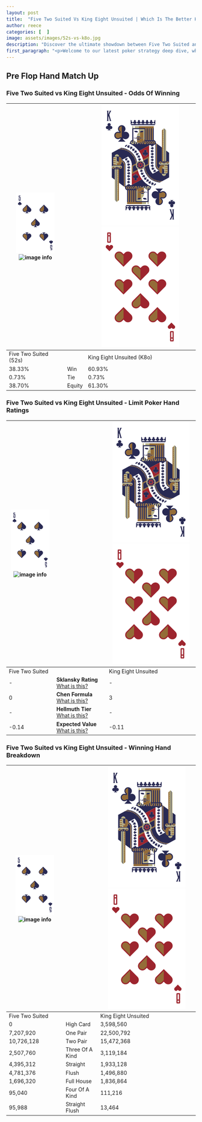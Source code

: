 ```yaml
---
layout: post
title:  "Five Two Suited Vs King Eight Unsuited | Which Is The Better Hand In Poker? A Complete Guide"
author: reece
categories: [  ]
image: assets/images/52s-vs-k8o.jpg
description: "Discover the ultimate showdown between Five Two Suited and King Eight Unsuited in poker! Uncover the odds, strategies, and scenarios where one hand triumphs over the other. Get ready to up your poker game with this thrilling analysis."
first_paragraph: "<p>Welcome to our latest poker strategy deep dive, where we're pitting two distinct hands against each other in a high-stakes showdown: Five Two Suited vs King Eight Unsuited.</p><p>In the dynamic world of poker, every decision counts, and knowing which hand holds the upper hand is key to your success at the table.</p><p>In this article, we'll dissect these two hands, explore the scenarios where one dominates the other, and equip you with the knowledge to make strategic choices that can tip the odds in your favor.</p><p>Get ready to unravel the intriguing dynamics of these poker hands and elevate your game to new heights.</p>"
---
```




[comment]: # (sp0)

## Pre Flop Hand Match Up

<div class="table hand-ratings" markdown="1"> 



### Five Two Suited vs King Eight Unsuited - Odds Of Winning


    
| ![image info](assets/images/hand1/5.png) ![image info](assets/images/hand1/2s.png) |  | ![image info](assets/images/hand2/K.png) ![image info](assets/images/hand2/8o.png) |
| -------- | -------- | -------- |
| Five Two Suited (52s) |  | King Eight Unsuited (K8o) |
| 38.33% | Win | 60.93% |
| 0.73% | Tie | 0.73% |
| 38.70% | Equity | 61.30% |




[comment]: # (sp1)



### Five Two Suited vs King Eight Unsuited - Limit Poker Hand Ratings


    
| ![image info](assets/images/hand1/5.png) ![image info](assets/images/hand1/2s.png) |  | ![image info](assets/images/hand2/K.png) ![image info](assets/images/hand2/8o.png) |
| -------- | -------- | -------- |
| Five Two Suited |  | King Eight Unsuited |
| - | **Sklansky Rating** [What is this?](/sklansky-rating-explained) | - |
| 0 | **Chen Formula** [What is this?](/chen-formula-explained) | 3 |
| - | **Hellmuth Tier** [What is this?](/Hellmuth-tier-explained) | - |
| -0.14 | **Expected Value** [What is this?](/expected-value-explained) | -0.11 |




[comment]: # (sp2)



### Five Two Suited vs King Eight Unsuited - Winning Hand Breakdown


    
| ![image info](assets/images/hand1/5.png) ![image info](assets/images/hand1/2s.png) |  | ![image info](assets/images/hand2/K.png) ![image info](assets/images/hand2/8o.png) |
| -------- | -------- | -------- |
| Five Two Suited |  | King Eight Unsuited |
| 0 | High Card | 3,598,560 |
| 7,207,920 | One Pair | 22,500,792 |
| 10,726,128 | Two Pair | 15,472,368 |
| 2,507,760 | Three Of A Kind | 3,119,184 |
| 4,395,312 | Straight | 1,933,128 |
| 4,781,376 | Flush | 1,496,880 |
| 1,696,320 | Full House | 1,836,864 |
| 95,040 | Four Of A Kind | 111,216 |
| 95,988 | Straight Flush | 13,464 |




[comment]: # (sp3)



</div>

[comment]: # (sp4)



[comment]: # (sp5)

